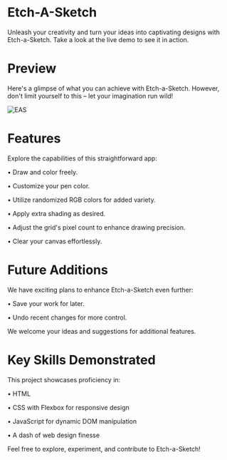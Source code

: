 # Etch-A-Sketch

Unleash your creativity and turn your ideas into captivating designs with Etch-a-Sketch. Take a look at the live demo to see it in action.

# Preview

Here's a glimpse of what you can achieve with Etch-a-Sketch. However, don't limit yourself to this – let your imagination run wild!

![EAS](https://github.com/w3stie/Etch-A-Sketch/assets/118025316/7223ec3f-6ef8-4e7f-9a08-a7878427401d)


# Features

Explore the capabilities of this straightforward app:

• Draw and color freely.

• Customize your pen color.

• Utilize randomized RGB colors for added variety.

• Apply extra shading as desired.

• Adjust the grid's pixel count to enhance drawing precision.

• Clear your canvas effortlessly.

# Future Additions
We have exciting plans to enhance Etch-a-Sketch even further:

• Save your work for later.

• Undo recent changes for more control.

We welcome your ideas and suggestions for additional features.

# Key Skills Demonstrated

This project showcases proficiency in:

• HTML

• CSS with Flexbox for responsive design

• JavaScript for dynamic DOM manipulation

• A dash of web design finesse

Feel free to explore, experiment, and contribute to Etch-a-Sketch!
